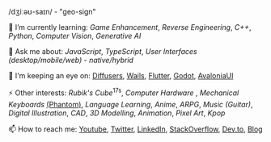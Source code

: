 /dʒiːəʊ-saɪn/ - "geo-sign"

🌱 I’m currently learning: _Game Enhancement_, _Reverse Engineering_, _C++_, _Python_, _Computer Vision_, _Generative AI_

💬 Ask me about: _JavaScript_, _TypeScript_, _User Interfaces_ _(desktop/mobile/web)_ -  _native/hybrid_

👀 I'm keeping an eye on: [Diffusers](https://github.com/huggingface/diffusers), [Wails](https://wails.io/), [Flutter](https://github.com/flutter/flutter), [Godot](https://github.com/godotengine/godot), [AvaloniaUI](https://avaloniaui.net/)

⚡ Other interests: _Rubik's Cube_<sup>17s</sup>, _Computer Hardware_ , _Mechanical Keyboards_ [(Phantom)](https://github.com/geocine/phantom), _Language Learning_, _Anime_, _ARPG_, _Music (Guitar)_, _Digital Illustration_, _CAD_, _3D Modelling_, _Animation_, _Pixel Art_,  _Kpop_

📫 How to reach me: [Youtube](https://www.youtube.com/@aivandroid), [Twitter](https://twitter.com/aivandroid), [LinkedIn](https://www.linkedin.com/in/aivan/), [StackOverflow](https://stackoverflow.com/users/372935/aivan-monceller), [Dev.to](https://dev.to/geocine), [Blog](https://aivan.io)
